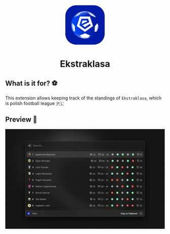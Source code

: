 <div align="center">
  <img src="assets/ekstraklasa-logo.png" width="128" height="128">
  <h1>Ekstraklasa</h1>
</div>

## What is it for? ⚽️

This extension allows keeping track of the standings of `Ekstraklasa`, which is polish football league 🇵🇱

## Preview 🚀

![Demo](metadata/ekstraklasa-1.png)
